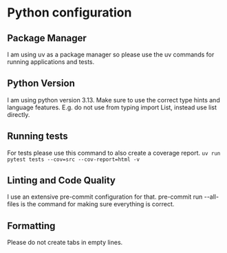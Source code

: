 # Python configuration

## Package Manager
I am using uv as a package manager so please use the uv commands for running applications and tests.


## Python Version
I am using python version 3.13.
Make sure to use the correct type hints and language features.
E.g. do not use from typing import List, instead use list directly.


## Running tests

For tests please use this command to also create a coverage report.
```uv run pytest tests --cov=src --cov-report=html -v```


## Linting and Code Quality
I use an extensive pre-commit configuration for that.
pre-commit run --all-files is the command for making sure everything is correct.


## Formatting
Please do not create tabs in empty lines.

